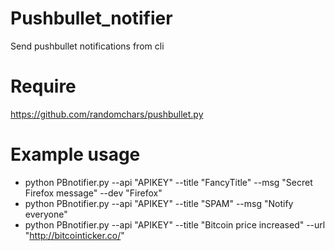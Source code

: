 # Pushbullet_notifier
Send pushbullet notifications from cli

# Require

https://github.com/randomchars/pushbullet.py


# Example usage
* python PBnotifier.py --api "APIKEY" --title "FancyTitle" --msg "Secret Firefox message" --dev "Firefox"
* python PBnotifier.py --api "APIKEY" --title "SPAM" --msg "Notify everyone"
* python PBnotifier.py --api "APIKEY" --title "Bitcoin price increased" --url "http://bitcointicker.co/"